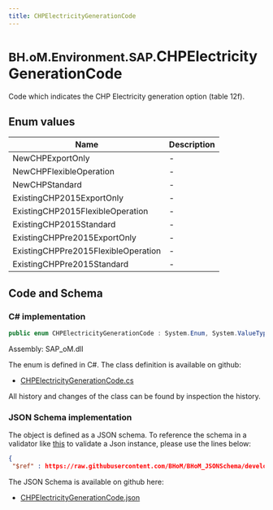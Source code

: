 ```yaml
---
title: CHPElectricityGenerationCode
---
```


# <small>BH.oM.Environment.SAP.</small>**CHPElectricityGenerationCode**

Code which indicates the CHP Electricity generation option (table 12f).

## Enum values

| Name            | Description                                                    |
|-----------------|----------------------------------------------------------------|
| NewCHPExportOnly |  -  |
| NewCHPFlexibleOperation |  -  |
| NewCHPStandard |  -  |
| ExistingCHP2015ExportOnly |  -  |
| ExistingCHP2015FlexibleOperation |  -  |
| ExistingCHP2015Standard |  -  |
| ExistingCHPPre2015ExportOnly |  -  |
| ExistingCHPPre2015FlexibleOperation |  -  |
| ExistingCHPPre2015Standard |  -  |


## Code and Schema

### C# implementation

``` C# title="C#"
public enum CHPElectricityGenerationCode : System.Enum, System.ValueType, System.IComparable, System.ISpanFormattable, System.IFormattable, System.IConvertible
```

Assembly: SAP_oM.dll

The enum is defined in C#. The class definition is available on github:

- [CHPElectricityGenerationCode.cs](https://github.com/BHoM/SAP_Toolkit/blob/develop/SAP_oM/Enums\CHPElectricityGenerationCode.cs)

All history and changes of the class can be found by inspection the history.
### JSON Schema implementation

The object is defined as a JSON schema. To reference the schema in a validator like [this](https://www.jsonschemavalidator.net/) to validate a Json instance, please use the lines below:

``` json title="JSON Schema"
{
 "$ref" : https://raw.githubusercontent.com/BHoM/BHoM_JSONSchema/develop/SAP_oM/SAP/CHPElectricityGenerationCode.json}
```

The JSON Schema is available on github here:

- [CHPElectricityGenerationCode.json](https://github.com/BHoM/BHoM_JSONSchema/blob/develop/SAP_oM/SAP/CHPElectricityGenerationCode.json)
